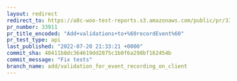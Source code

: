 ```yaml
---
layout: redirect
redirect_to: https://a8c-woo-test-reports.s3.amazonaws.com/public/pr/33911/api/index.html
pr_number: 33911
pr_title_encoded: "Add+validations+to+%60recordEvent%60"
pr_test_type: api
last_published: "2022-07-20 21:33:21 +0000"
commit_sha: 48411b8dc364619dd2875c1b0f6a298bf162454b
commit_message: "Fix tests"
branch_name: add/validation_for_event_recording_on_client
---
```

